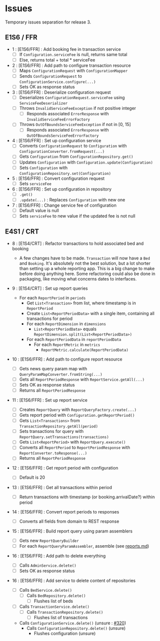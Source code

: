 # Issues

Temporary issues separation for release 3.

## E1S6 / FFR

- 1 : [E1S6/FFR] : Add booking fee in transaction service
  - [ ] If `Configuration.serviceFee` is null, returns same total
  - [ ] Else, returns total + total * serviceFee
  
- 2 : [E1S6/FFR] : Add path to configure transaction resource
  - [ ] Maps `ConfigurationRequest` with `ConfigurationMapper`
  - [ ] Sends `ConfigurationRequest` to `ConfigurationService.configure(...)`
  - [ ] Sets OK as response status
  
- 3 : [E1S6/FFR] : Deserialize configuration request
  - [ ] Deserializes `ConfigurationRequest.serviceFee` using `ServiceFeeDeserializer`
  - [ ] Throws `InvalidServiceFeeException` if not positive integer
    - [ ] Responds associated `ErrorResponse` with `InvalidServiceFeeErrorFactory`
  - [ ] Throws `OutOfBoundsServiceFeeException` if not in [0, 15]
    - [ ] Responds associated `ErrorResponse` with `OutOfBoundsServiceFeeErrorFactory`
    
- 4 : [E1S6/FFR] : Set up configuration service
  - [ ] Converts `ConfigurationRequest` to `Configuration` with `ConfigurationConverter.fromRequest(...)`
  - [ ] Gets `Configuration` from `ConfigurationRepository.get()`
  - [ ] Updates `Configuration` with `Configuration.update(Configuration)`
  - [ ] Sets `Configuration` with `ConfigurationRepository.set(Configuration)`
  
- 5 : [E1S6/FFR] : Convert configuration request
  - [ ] Sets `serviceFee`
  
- 6 : [E1S6/FFR] : Set up configuration in repository
  - [ ] `.get()`
  - [ ] `.update(...)` : Replaces `Configuration` with new one
  
- 7 : [E1S6/FFR] : Change service fee of configuration
  - [ ] Default value is null
  - [ ] Sets `serviceFee` to new value if the updated fee is not null
  
## E4S1 / CRT

- 8 : [E1S4/CRT] : Refactor transactions to hold associated bed and booking
  - A few changes have to be made. `Transaction` will now have a `Bed` and `Booking`. It's absolutely not the best solution, but a lot shorter than setting up a whole reporting app. This is a big change to make before doing anything here. Some refactoring could also be done in packaging, like moving what concerns dates to interfaces.

- 9 : [E1S4/CRT] : Set up report queries
  - For each `ReportPeriod` in `periods`
    - Get `List<Transaction>` from list, where timestamp is in `ReportPeriod`
    - Create `List<ReportPeriodData>` with a single item, containing all transactions for period
    - For each `ReportDimension` in `dimensions`
      - `List<ReportPeriodData>` equals `ReportDimension.split(List<ReportPeriodData>)`
    - For each `ReportPeriodData` in `reportPeriodData`
        - For each `ReportMetric` in `metrics`
          - `ReportMetric.calculate(ReportPeriodData)`
  
- 10 : [E1S6/FFR] : Add path to configure report resource
  - [ ] Gets news query param map with `QueryParamMapConverter.fromString(...)`
  - [ ] Gets all `ReportPeriodResponse` with `ReportService.getAll(...)`
  - [ ] Sets OK as response status
  - [ ] Returns all `ReportPeriodResponse`
  
- 11 : [E1S6/FFR] : Set up report service
  - [ ] Creates `ReportQuery` with `ReportQueryFactory.create(...)`
  - [ ] Gets report period with `Configuration.getReportPeriod()`
  - [ ] Gets `List<Transactions>` from `TransactionRepository.getAll(period)`
  - [ ] Sets transactions for query with `ReportQuery.setTransactions(transactions)`
  - [ ] Gets `List<ReportPeriod>` with `ReportQuery.execute()`
  - [ ] Converts all `ReportPeriod` to `ReportPeriodResponse` with `ReportConverter.toResponse(...)`
  - [ ] Returns all `ReportPeriodResponse`
  
- 12 : [E1S6/FFR] : Get report period with configuration
  - [ ] Default is 20
  
- 13 : [E1S6/FFR] : Get all transactions within period
  - [ ] Return transactions with timestamp (or booking.arrivalDate?) within period
  
- 14 : [E1S6/FFR] : Convert report periods to responses
  - [ ] Converts all fields from domain to REST response
  
- 15 : [E1S6/FFR] : Build report query using param assemblers
  - [ ] Gets new `ReportQueryBuilder`
  - [ ] For each `ReportQueryParamAssembler`, assemble (see [reports.md](reports.md))
  
- 16 : [E1S6/FFR] : Add path to delete everything
  - [ ] Calls `AdminService.delete()`
  - [ ] Sets OK as response status
  
- 16 : [E1S6/FFR] : Add service to delete content of repositories
  - [ ] Calls `BedService.delete()` 
    - [ ] Calls `BedRepository.delete()` 
      - [ ] Flushes list of beds 
  - [ ] Calls `TransactionService.delete()` 
    - [ ] Calls `TransactionRepository.delete()` 
      - [ ] Flushes list of transactions 
  - Calls `ConfigurationService.delete()` (unsure : [#320](https://github.com/glo2003/glo2003-h2020-eq08/issues/320))
    - Calls `ConfigurationRepository.delete()` (unsure)
      - Flushes configuration (unsure)
